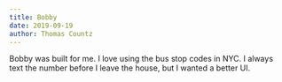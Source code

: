 ```yaml
---
title: Bobby
date: 2019-09-19
author: Thomas Countz
---
```


Bobby was built for me. I love using the bus stop codes in NYC. I always text the number before I leave the house, but I wanted a better UI.

